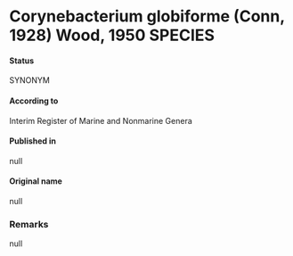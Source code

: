 # Corynebacterium globiforme (Conn, 1928) Wood, 1950 SPECIES

#### Status
SYNONYM

#### According to
Interim Register of Marine and Nonmarine Genera

#### Published in
null

#### Original name
null

### Remarks
null